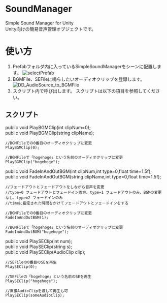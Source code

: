 # SoundManager
Simple Sound Manager for Unity  
Unity向けの簡易音声管理オブジェクトです。
# 使い方
1. Prefabフォルダ内に入っているSimpleSoundManagerをシーンに配置します。
![selectPrefab](https://github.com/ryosanhin/SoundManager/assets/90621212/e05d04ca-7efd-4f85-89e0-be446fee7a6d)
2. BGMFile、SEFileに鳴らしたいオーディオクリップを登録します。
![DD_AudioSource_to_BGMFile](https://github.com/ryosanhin/SoundManager/assets/90621212/d36a58c5-0d28-4177-bf71-fb6a9f6eb18a)
3. スクリプト内で呼び出します。
   スクリプトは以下の項目を参照してください。
## スクリプト
public void PlayBGMClip(int clipNum=0);  
public void PlayBGMClip(string clipName);
```
//BGMFileでの0番目のオーディオクリップに変更
PlayBGMClip(0);

//BGMFileで「hogehoge」という名前のオーディオクリップに変更
PlayBGMClip("hogehoge");
```

public void FadeInAndOutBGM(int clipNum,int type=0,float time=1.5f);  
public void FadeInAndOutBGM(string clipName,int type=0,float time=1.5f);
```
//フェードアウトとフェードアウトをしながら音声を変更
//type=0 フェードアウトとフェードイン両方、type=1 フェードアウトのみ、BGMの変更なし、type=2 フェードインのみ
//timeに指定された時間をかけてフェードアウトとフェードインをする

//BGMFileでの0番目のオーディオクリップに変更
FadeInAndOutBGM(1);

//BGMFileで「hogehoge」という名前のオーディオクリップに変更
FadeInAndOutBGM("hogehoge");
```
public void PlaySEClip(int num);  
public void PlaySEClip(string s);  
public void PlaySEClip(AudioClip clip);  
```
//SEFileの0番目のSEを再生
PlaySEClip(0);

//SEFileの「hogehoge」という名前のSEを再生
PlaySEClip("hogehoge");

//直接AudioClipを渡して再生も可
PlaySEClip(someAudioClip);
```

